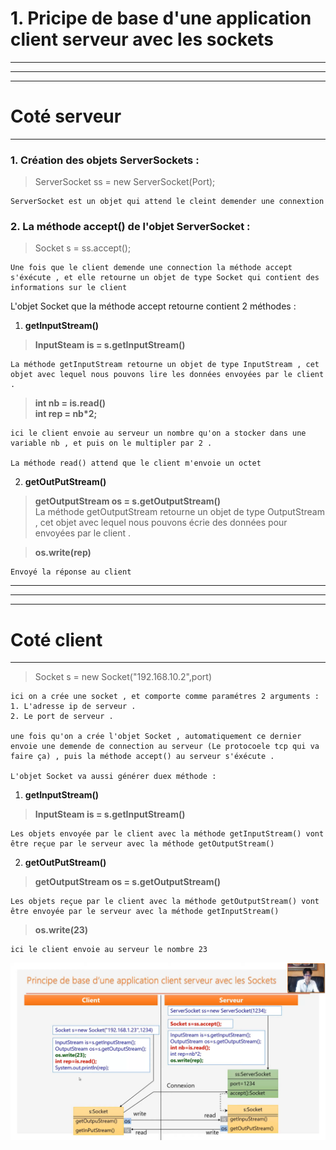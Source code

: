 # **1. Pricipe de base d'une application client serveur avec les sockets**  
---  
---
---
# Coté serveur  
---

### **1. Création des objets ServerSockets** :  

> ServerSocket ss = new ServerSocket(Port);  

    ServerSocket est un objet qui attend le cleint demender une connextion  
### **2. La méthode accept() de l'objet ServerSocket** :  

> Socket s =  ss.accept();  


    Une fois que le client demende une connection la méthode accept s'éxécute , et elle retourne un objet de type Socket qui contient des informations sur le client   
L'objet Socket que la méthode accept retourne contient 2 méthodes :  

1. __getInputStream()__ 
> **InputSteam is = s.getInputStream()**  

    La méthode getInputStream retourne un objet de type InputStream , cet objet avec lequel nous pouvons lire les données envoyées par le client .
> **int nb = is.read()**  
>  **int rep = nb*2;** 

    ici le client envoie au serveur un nombre qu'on a stocker dans une variable nb , et puis on le multipler par 2 .  

    La méthode read() attend que le client m'envoie un octet 
2. __getOutPutStream()__
> **getOutputStream os = s.getOutputStream()**  
La méthode getOutputStream retourne un objet de type OutputStream , cet objet avec lequel nous pouvons écrie des données pour envoyées par le client .  

> **os.write(rep)**  

    Envoyé la réponse au client
---  
---
---
# Coté client  
---
> Socket s = new Socket("192.168.10.2",port)  

    ici on a crée une socket , et comporte comme paramétres 2 arguments : 
    1. L'adresse ip de serveur .
    2. Le port de serveur .

    une fois qu'on a crée l'objet Socket , automatiquement ce dernier envoie une demende de connection au serveur (Le protocoele tcp qui va faire ça) , puis la méthode accept() au serveur s'éxécute .

    L'objet Socket va aussi générer duex méthode :  
1. __getInputStream()__ 
> **InputSteam is = s.getInputStream()** 

    Les objets envoyée par le client avec la méthode getInputStream() vont être reçue par le serveur avec la méthode getOutputStream()
    

2. __getOutPutStream()__
> **getOutputStream os = s.getOutputStream()**  

    Les objets reçue par le client avec la méthode getOutputStream() vont être envoyée par le serveur avec la méthode getInputStream()
> **os.write(23)**  

    ici le client envoie au serveur le nombre 23  
    
    

![CoursSocket](image.png)
    






